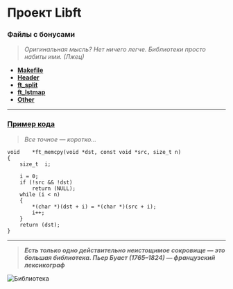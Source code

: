 # Проект Libft

### Файлы с бонусами
> *Оригинальная мысль? Нет ничего легче. Библиотеки просто набиты ими. (Лжец)*
* [**Makefile**](https://github.com/i-galimov/libft/blob/main/libft/Makefile)
* [**Header**](https://github.com/i-galimov/libft/blob/main/libft/libft.h)
* [**ft_split**](https://github.com/i-galimov/libft/blob/main/libft/ft_split.c)
* [**ft_lstmap**](https://github.com/i-galimov/libft/blob/main/libft/ft_lstmap.c)
* [**Other**](https://github.com/i-galimov/libft/tree/main/libft)
---
### [Пример кода](https://github.com/i-galimov/libft/blob/main/libft/ft_memcpy.c) 
> *Все точное — коротко...*
```
void	*ft_memcpy(void *dst, const void *src, size_t n)
{
	size_t	i;

	i = 0;
	if (!src && !dst)
		return (NULL);
	while (i < n)
	{
		*(char *)(dst + i) = *(char *)(src + i);
		i++;
	}
	return (dst);
}
```
********
> ***Есть только одно действительно неистощимое сокровище — это большая библиотека.
Пьер Буаст (1765–1824) — французский лексикограф***
> 
![Библиотека](https://cdn.pixabay.com/photo/2016/09/08/22/43/books-1655783_1280.jpg)
